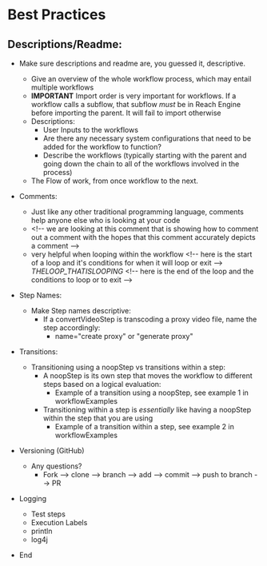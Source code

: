 # Best Practices

## Descriptions/Readme:
  * Make sure descriptions and readme are, you guessed it, descriptive.
      * Give an overview of the whole workflow process, which may entail multiple workflows
      * **IMPORTANT** Import order is very important for workflows. If a workflow calls a subflow, that subflow _must_ be in Reach Engine before importing the parent. It will fail to import otherwise
      * Descriptions:
          * User Inputs to the workflows
          * Are there any necessary system configurations that need to be added for the workflow to function?
          * Describe the workflows (typically starting with the parent and going down the chain to all of the workflows involved in the process)
      * The Flow of work, from once workflow to the next.

* Comments:
  * Just like any other traditional programming language, comments help anyone else who is looking at your code
  * \<!-- we are looking at this comment that is showing how to comment out a comment with the hopes that this comment accurately depicts a comment -->
  * very helpful when looping within the workflow \<!-- here is the start of a loop and it's conditions for when it will loop or exit --> _THELOOP_THATISLOOPING_ \<!-- here is the end of the loop and the conditions to loop or to exit -->

* Step Names:
    * Make Step names descriptive:
        * If a convertVideoStep is transcoding a proxy video file, name the step accordingly:
            * name="create proxy" or "generate proxy"

* Transitions:  
    * Transitioning using a noopStep vs transitions within a step:
        * A noopStep is its own step that moves the workflow to different steps based on a logical evaluation:
            * Example of a transition using a noopStep, see example 1 in workflowExamples
        * Transitioning within a step is _essentially_ like having a noopStep within the step that you are using
            * Example of a transition within a step, see example 2 in workflowExamples
    

* Versioning (GitHub)
    * Any questions?
      * Fork --> clone --> branch --> add --> commit --> push to branch --> PR

* Logging
    * Test steps
    * Execution Labels
    * println
    * log4j

* End
